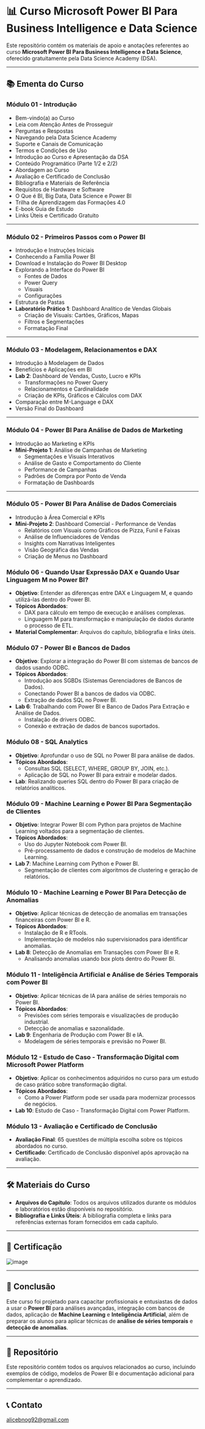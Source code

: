 # 📊 Curso Microsoft Power BI Para Business Intelligence e Data Science

Este repositório contém os materiais de apoio e anotações referentes ao curso **Microsoft Power BI Para Business Intelligence e Data Science**, oferecido gratuitamente pela Data Science Academy (DSA).  

---

## 📚 Ementa do Curso

### Módulo 01 - Introdução
- Bem-vindo(a) ao Curso
- Leia com Atenção Antes de Prosseguir
- Perguntas e Respostas
- Navegando pela Data Science Academy
- Suporte e Canais de Comunicação
- Termos e Condições de Uso
- Introdução ao Curso e Apresentação da DSA
- Conteúdo Programático (Parte 1/2 e 2/2)
- Abordagem ao Curso
- Avaliação e Certificado de Conclusão
- Bibliografia e Materiais de Referência
- Requisitos de Hardware e Software
- O Que é BI, Big Data, Data Science e Power BI
- Trilha de Aprendizagem das Formações 4.0
- E-book Guia de Estudo
- Links Úteis e Certificado Gratuito

---

### Módulo 02 - Primeiros Passos com o Power BI
- Introdução e Instruções Iniciais
- Conhecendo a Família Power BI
- Download e Instalação do Power BI Desktop
- Explorando a Interface do Power BI
  - Fontes de Dados
  - Power Query
  - Visuais
  - Configurações
- Estrutura de Pastas
- **Laboratório Prático 1**: Dashboard Analítico de Vendas Globais
  - Criação de Visuais: Cartões, Gráficos, Mapas
  - Filtros e Segmentações
  - Formatação Final

---

### Módulo 03 - Modelagem, Relacionamentos e DAX
- Introdução à Modelagem de Dados
- Benefícios e Aplicações em BI
- **Lab 2**: Dashboard de Vendas, Custo, Lucro e KPIs
  - Transformações no Power Query
  - Relacionamentos e Cardinalidade
  - Criação de KPIs, Gráficos e Cálculos com DAX
- Comparação entre M-Language e DAX
- Versão Final do Dashboard

---

### Módulo 04 - Power BI Para Análise de Dados de Marketing
- Introdução ao Marketing e KPIs
- **Mini-Projeto 1**: Análise de Campanhas de Marketing
  - Segmentações e Visuais Interativos
  - Análise de Gasto e Comportamento do Cliente
  - Performance de Campanhas
  - Padrões de Compra por Ponto de Venda
  - Formatação de Dashboards

---

### Módulo 05 - Power BI Para Análise de Dados Comerciais
- Introdução à Área Comercial e KPIs
- **Mini-Projeto 2**: Dashboard Comercial - Performance de Vendas
  - Relatórios com Visuais como Gráficos de Pizza, Funil e Faixas
  - Análise de Influenciadores de Vendas
  - Insights com Narrativas Inteligentes
  - Visão Geográfica das Vendas
  - Criação de Menus no Dashboard




### Módulo 06 - Quando Usar Expressão DAX e Quando Usar Linguagem M no Power BI?
- **Objetivo**: Entender as diferenças entre DAX e Linguagem M, e quando utilizá-las dentro do Power BI.
- **Tópicos Abordados**:
  - DAX para cálculo em tempo de execução e análises complexas.
  - Linguagem M para transformação e manipulação de dados durante o processo de ETL.
- **Material Complementar**: Arquivos do capítulo, bibliografia e links úteis.

### Módulo 07 - Power BI e Bancos de Dados
- **Objetivo**: Explorar a integração do Power BI com sistemas de bancos de dados usando ODBC.
- **Tópicos Abordados**:
  - Introdução aos SGBDs (Sistemas Gerenciadores de Bancos de Dados).
  - Conectando Power BI a bancos de dados via ODBC.
  - Extração de dados SQL no Power BI.
- **Lab 6**: Trabalhando com Power BI e Banco de Dados Para Extração e Análise de Dados.
  - Instalação de drivers ODBC.
  - Conexão e extração de dados de bancos suportados.

### Módulo 08 - SQL Analytics
- **Objetivo**: Aprofundar o uso de SQL no Power BI para análise de dados.
- **Tópicos Abordados**:
  - Consultas SQL (SELECT, WHERE, GROUP BY, JOIN, etc.).
  - Aplicação de SQL no Power BI para extrair e modelar dados.
- **Lab**: Realizando queries SQL dentro do Power BI para criação de relatórios analíticos.
  
### Módulo 09 - Machine Learning e Power BI Para Segmentação de Clientes
- **Objetivo**: Integrar Power BI com Python para projetos de Machine Learning voltados para a segmentação de clientes.
- **Tópicos Abordados**:
  - Uso do Jupyter Notebook com Power BI.
  - Pré-processamento de dados e construção de modelos de Machine Learning.
- **Lab 7**: Machine Learning com Python e Power BI.
  - Segmentação de clientes com algoritmos de clustering e geração de relatórios.

### Módulo 10 - Machine Learning e Power BI Para Detecção de Anomalias
- **Objetivo**: Aplicar técnicas de detecção de anomalias em transações financeiras com Power BI e R.
- **Tópicos Abordados**:
  - Instalação de R e RTools.
  - Implementação de modelos não supervisionados para identificar anomalias.
- **Lab 8**: Detecção de Anomalias em Transações com Power BI e R.
  - Analisando anomalias usando box plots dentro do Power BI.

### Módulo 11 - Inteligência Artificial e Análise de Séries Temporais com Power BI
- **Objetivo**: Aplicar técnicas de IA para análise de séries temporais no Power BI.
- **Tópicos Abordados**:
  - Previsões com séries temporais e visualizações de produção industrial.
  - Detecção de anomalias e sazonalidade.
- **Lab 9**: Engenharia de Produção com Power BI e IA.
  - Modelagem de séries temporais e previsão no Power BI.

### Módulo 12 - Estudo de Caso - Transformação Digital com Microsoft Power Platform
- **Objetivo**: Aplicar os conhecimentos adquiridos no curso para um estudo de caso prático sobre transformação digital.
- **Tópicos Abordados**:
  - Como a Power Platform pode ser usada para modernizar processos de negócios.
- **Lab 10**: Estudo de Caso - Transformação Digital com Power Platform.

### Módulo 13 - Avaliação e Certificado de Conclusão
- **Avaliação Final**: 65 questões de múltipla escolha sobre os tópicos abordados no curso.
- **Certificado**: Certificado de Conclusão disponível após aprovação na avaliação.

---

## 🛠 Materiais do Curso

- **Arquivos do Capítulo**: Todos os arquivos utilizados durante os módulos e laboratórios estão disponíveis no repositório.
- **Bibliografia e Links Úteis**: A bibliografia completa e links para referências externas foram fornecidos em cada capítulo.

---

## 🏅 Certificação

![image](https://github.com/user-attachments/assets/0f11d481-614b-436c-b765-ce62ad4f8f53)


---

## 🚀 Conclusão

Este curso foi projetado para capacitar profissionais e entusiastas de dados a usar o **Power BI** para análises avançadas, integração com bancos de dados, aplicação de **Machine Learning** e **Inteligência Artificial**, além de preparar os alunos para aplicar técnicas de **análise de séries temporais** e **detecção de anomalias**.

---

## 📂 Repositório

Este repositório contém todos os arquivos relacionados ao curso, incluindo exemplos de código, modelos de Power BI e documentação adicional para complementar o aprendizado.

---

## 📞 Contato

alicebnog92@gmail.com

